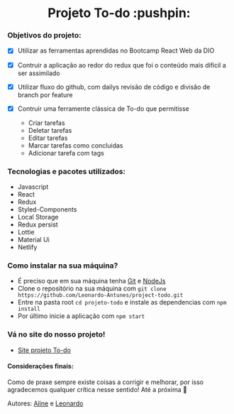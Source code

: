  <h1 align="center"> Projeto To-do :pushpin: </h1> 

<h3> Objetivos do projeto: </h3>

- [x] Utilizar as ferramentas aprendidas no Bootcamp React Web da DIO

- [x] Contruir a aplicação ao redor do redux que foi o conteúdo mais difícil a ser assimilado

- [x] Utilizar fluxo do github, com dailys revisão de código e divisão de branch por feature

- [x] Contruir uma ferramente clássica de To-do que permitisse
  * Criar tarefas
  * Deletar tarefas
  * Editar tarefas
  * Marcar tarefas como concluidas
  * Adicionar tarefa com tags

<h3> Tecnologias e pacotes utilizados: </h3> 

* Javascript
* React
* Redux
* Styled-Components
* Local Storage
* Redux persist
* Lottie
* Material Ui
* Netlify


<h3> Como instalar na sua máquina? </h3>

  * É preciso que em sua máquina tenha [Git](https://git-scm.com/book/en/v2/Getting-Started-Installing-Git) e [NodeJs](https://nodejs.org/en/download/)
  * Clone o repositório na sua máquina com `git clone https://github.com/Leonardo-Antunes/project-todo.git`
  * Entre na pasta root `cd projeto-todo` e instale as dependencias com 
  `npm install` 
  * Por último inicie a aplicação com 
  `npm start`
  
<h3> Vá no site do nosso projeto! </h3>  

* [Site projeto To-do](https://reactreduxtodoproj.netlify.app/)
  
<h4> Considerações finais: </h4>

Como de praxe sempre existe coisas a corrigir e melhorar, por isso agradecemos qualquer crítica nesse sentido! Até a próxima :space_invader:

Autores: [Aline](https://github.com/alinemartinsgh) e [Leonardo](https://github.com/Leonardo-Antunes)

